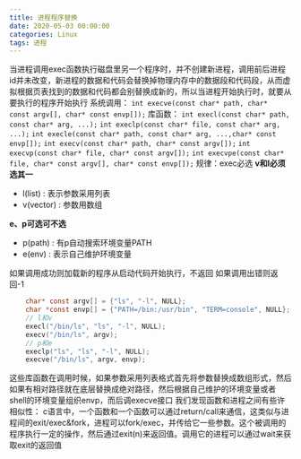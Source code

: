```yaml
---
title: 进程程序替换
date: 2020-05-03 00:00:00
categories: Linux
tags: 进程
---
```


当进程调用exec函数执行磁盘里另一个程序时，并不创建新进程，调用前后进程id并未改变，新进程的数据和代码会替换掉物理内存中的数据段和代码段，从而虚拟根据页表找到的数据和代码都会别替换成新的，所以当进程开始执行时，就要从要执行的程序开始执行
系统调用：
`int execve(const char* path, char* const argv[], char* const envp[]);`
库函数：
`int execl(const char* path, const char* arg, ...);`
`int execlp(const char* file, const char* arg, ...);`
`int execle(const char* path, const char* arg, ...,char* const envp[]);`
`int execv(const char* path, char* const argv[]);`
`int execvp(const char* file, char* const argv[]);`
`int execvpe(const char* file, char* const argv[], char* const envp[]);`
规律：exec必选
**v和l必须选其一**

* l(list) : 表示参数采用列表
* v(vector) : 参数用数组

**e、p可选可不选**
* p(path) : 有p自动搜索环境变量PATH
* e(env) : 表示自己维护环境变量

如果调用成功则加载新的程序从启动代码开始执行，不返回
如果调用出错则返回-1

```c
    char* const argv[] = {"ls", "-l", NULL};
    char *const envp[] = {"PATH=/bin:/usr/bin", "TERM=console", NULL};
    // l和v
    execl("/bin/ls", "ls", "-l", NULL);
    execv("/bin/ls", argv);
    // p和e
    execlp("ls", "ls", "-l", NULL);
    execve("/bin/ls", argv, envp);
```
这些库函数在调用时候，如果参数采用列表格式首先将参数替换成数组形式，然后如果有相对路径就在底层替换成绝对路径，然后根据自己维护的环境变量或者shell的环境变量组织envp，而后调execve接口
我们发现函数和进程之间有些许相似性：
c语言中，一个函数和一个函数可以通过return/call来通信，这类似与进程间的exit/exec&fork，进程可以fork/exec，并传给它一些参数。这个被调用的程序执行一定的操作，然后通过exit(n)来返回值。调用它的进程可以通过wait来获取exit的返回值